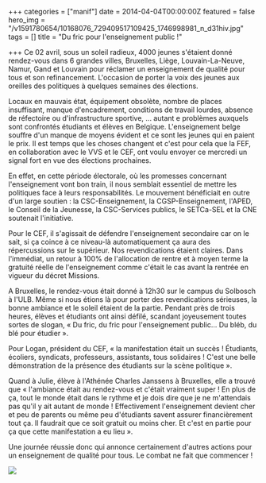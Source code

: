+++
categories = ["manif"]
date = 2014-04-04T00:00:00Z
featured = false
hero_img = "/v1591780654/10168076_729409517109425_1746998981_n_d31hiv.jpg"
tags = []
title = "Du fric pour l'enseignement public !"

+++
Ce 02 avril, sous un soleil radieux, 4000 jeunes s'étaient donné rendez-vous dans 6 grandes villes, Bruxelles, Liège, Louvain-La-Neuve, Namur, Gand et Louvain pour réclamer un enseignement de qualité pour tous et son refinancement. L'occasion de porter la voix des jeunes aux oreilles des politiques à quelques semaines des élections.

Locaux en mauvais état, équipement obsolète, nombre de places insuffisant, manque d'encadrement, conditions de travail lourdes, absence de réfectoire ou d'infrastructure sportive, ... autant e problèmes auxquels sont confrontés étudiants et élèves en Belgique. L'enseignement belge souffre d'un manque de moyens évident et ce sont les jeunes qui en paient le prix. Il est temps que les choses changent et c'est pour cela que la FEF, en collaboration avec le VVS et le CEF, ont voulu envoyer ce mercredi un signal fort en vue des élections prochaines.

En effet, en cette période électorale, où les promesses concernant l'enseignement vont bon train, il nous semblait essentiel de mettre les politiques face à leurs responsabilités. Le mouvement bénéficiait en outre d'un large soutien : la CSC-Enseignement, la CGSP-Enseignement, l'APED, le Conseil de la Jeunesse, la CSC-Services publics, le SETCa-SEL et la CNE soutenait l'initiative.

Pour le CEF, il s'agissait de défendre l'enseignement secondaire car on le sait, si ça coince à ce niveau-là automatiquement ça aura des répercussions sur le supérieur. Nos revendications étaient claires. Dans l'immédiat, un retour à 100% de l'allocation de rentre et à moyen terme la gratuité réelle de l'enseignement comme c'était le cas avant la rentrée en vigueur du décret Missions.

A Bruxelles, le rendez-vous était donné à 12h30 sur le campus du Solbosch à l'ULB. Même si nous étions là pour porter des revendications sérieuses, la bonne ambiance et le soleil étaient de la partie. Pendant près de trois heures, élèves et étudiants ont ainsi défilé, scandant joyeusement toutes sortes de slogan, « Du fric, du fric pour l'enseignement public... Du bléb, du blé pour étudier ».

Pour Logan, président du CEF, « la manifestation était un succès ! Étudiants, écoliers, syndicats, professeurs, assistants, tous solidaires ! C'est une belle démonstration de la présence des étudiants sur la scène politique ».

Quand à Julie, élève à l'Athénée Charles Janssens à Bruxelles, elle a trouvé que « l'ambiance était au rendez-vous et c'était vraiment super ! En plus de ça, tout le monde était dans le rythme et je dois dire que je ne m'attendais pas qu'il y ait autant de monde ! Effectivement l'enseignement devient cher et peu de parents ou même peu d'étudiants savent assurer financièrement tout ça. Il faudrait que ce soit gratuit ou moins cher. Et c'est en partie pour ça que cette manifestation a eu lieu ».

Une journée réussie donc qui annonce certainement d'autres actions pour un enseignement de qualité pour tous. Le combat ne fait que commencer !

![](https://res.cloudinary.com/cefasbl/image/upload/c_limit,dpr_auto,q_70,w_740,f_auto/v1591780654/1976887_729410003776043_1030277104_n_ikyw1f.jpg)